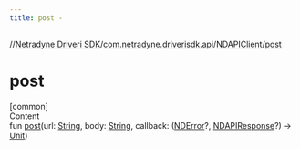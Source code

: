 ```yaml
---
title: post -
---
```

//[Netradyne Driveri SDK](../../index.md)/[com.netradyne.driverisdk.api](../index.md)/[NDAPIClient](index.md)/[post](post.md)



# post  
[common]  
Content  
fun [post](post.md)(url: [String](https://kotlinlang.org/api/latest/jvm/stdlib/kotlin/-string/index.html), body: [String](https://kotlinlang.org/api/latest/jvm/stdlib/kotlin/-string/index.html), callback: ([NDError](../../com.netradyne.driverisdk/-n-d-error/index.md)?, [NDAPIResponse](../-n-d-a-p-i-response/index.md)?) -> [Unit](https://kotlinlang.org/api/latest/jvm/stdlib/kotlin/-unit/index.html))  




